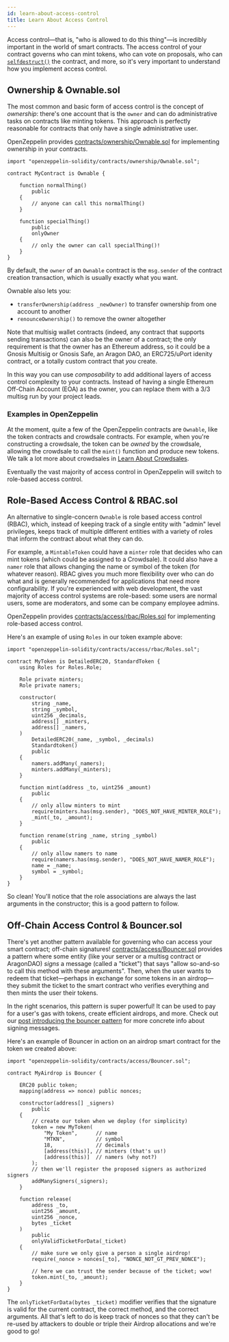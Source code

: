 ```yaml
---
id: learn-about-access-control
title: Learn About Access Control
---
```


Access control—that is, "who is allowed to do this thing"—is incredibly important in the world of smart contracts. The access control of your contract governs who can mint tokens, who can vote on proposals, who can [`selfdestruct()`](https://blog.zeppelin.solutions/on-the-parity-wallet-multisig-hack-405a8c12e8f7) the contract, and more, so it's very important to understand how you implement access control.

## Ownership & Ownable.sol

The most common and basic form of access control is the concept of _ownership_: there's one account that is the `owner` and can do administrative tasks on contracts like minting tokens. This approach is perfectly reasonable for contracts that only have a single administrative user.

OpenZeppelin provides [contracts/ownership/Ownable.sol](https://github.com/OpenZeppelin/openzeppelin-solidity/blob/master/contracts/ownership/Ownable.sol) for implementing ownership in your contracts.

```solidity
import "openzeppelin-solidity/contracts/ownership/Ownable.sol";

contract MyContract is Ownable {

    function normalThing()
        public
    {
        // anyone can call this normalThing()
    }

    function specialThing()
        public
        onlyOwner
    {
        // only the owner can call specialThing()!
    }
}
```

By default, the `owner` of an `Ownable` contract is the `msg.sender` of the contract creation transaction, which is usually exactly what you want.

Ownable also lets you:
+ `transferOwnership(address _newOwner)` to transfer ownership from one account to another
+ `renounceOwnership()` to remove the owner altogether


Note that multisig wallet contracts (indeed, any contract that supports sending transactions) can also be the owner of a contract; the only requirement is that the owner has an Ethereum address, so it could be a Gnosis Multisig or Gnosis Safe, an Aragon DAO, an ERC725/uPort idenity contract, or a totally custom contract that _you_ create.

In this way you can use _composability_ to add additional layers of access control complexity to your contracts. Instead of having a single Ethereum Off-Chain Account (EOA) as the owner, you can replace them with a 3/3 multisg run by your project leads.

### Examples in OpenZeppelin

At the moment, quite a few of the OpenZeppelin contracts are `Ownable`, like the token contracts and crowdsale contracts. For example, when you're constructing a crowdsale, the token can be _owned_ by the crowdsale, allowing the crowdsale to call the `mint()` function and produce new tokens. We talk a lot more about crowdsales in [Learn About Crowdsales](/api/docs/learn-about-crowdsales.html).

Eventually the vast majority of access control in OpenZeppelin will switch to role-based access control.

## Role-Based Access Control & RBAC.sol

An alternative to single-concern `Ownable` is role based access control (RBAC), which, instead of keeping track of a single entity with "admin" level privileges, keeps track of multiple different entities with a variety of roles that inform the contract about what they can do.

For example, a `MintableToken` could have a `minter` role that decides who can mint tokens (which could be assigned to a Crowdsale). It could also have a `namer` role that allows changing the name or symbol of the token (for whatever reason). RBAC gives you much more flexibility over who can do what and is generally recommended for applications that need more configurability. If you're experienced with web development, the vast majority of access control systems are role-based: some users are normal users, some are moderators, and some can be company employee admins.

OpenZeppelin provides [contracts/access/rbac/Roles.sol](https://github.com/OpenZeppelin/openzeppelin-solidity/blob/master/contracts/access/rbac/Roles.sol) for implementing role-based access control.

Here's an example of using `Roles` in our token example above:

```solidity
import "openzeppelin-solidity/contracts/access/rbac/Roles.sol";

contract MyToken is DetailedERC20, StandardToken {
    using Roles for Roles.Role;

    Role private minters;
    Role private namers;

    constructor(
        string _name,
        string _symbol,
        uint256 _decimals,
        address[] _minters,
        address[] _namers,
    )
        DetailedERC20(_name, _symbol, _decimals)
        Standardtoken()
        public
    {
        namers.addMany(_namers);
        minters.addMany(_minters);
    }

    function mint(address _to, uint256 _amount)
        public
    {
        // only allow minters to mint
        require(minters.has(msg.sender), "DOES_NOT_HAVE_MINTER_ROLE");
        _mint(_to, _amount);
    }

    function rename(string _name, string _symbol)
        public
    {
        // only allow namers to name
        require(namers.has(msg.sender), "DOES_NOT_HAVE_NAMER_ROLE");
        name = _name;
        symbol = _symbol;
    }
}
```

So clean! You'll notice that the role associations are always the last arguments in the constructor; this is a good pattern to follow.

## Off-Chain Access Control & Bouncer.sol

There's yet another pattern available for governing who can access your smart contract; off-chain signatures! [contracts/access/Bouncer.sol]() provides a pattern where some entity (like your server or a multisg contract or AragonDAO) _signs_ a message (called a "ticket") that says "allow so-and-so to call this method with these arguments". Then, when the user wants to redeem that ticket—perhaps in exchange for some tokens in an airdrop—they submit the ticket to the smart contract who verifies everything and then mints the user their tokens.

In the right scenarios, this pattern is super powerful! It can be used to pay for a user's gas with tokens, create efficient airdrops, and more. Check out our [post introducing the bouncer pattern](https://medium.com/@mattcondon/welcome-to-the-club-bouncer-pattern-388b66f2e9d5) for more concrete info about signing messages.

Here's an example of Bouncer in action on an airdrop smart contract for the token we created above:

```solidity
import "openzeppelin-solidity/contracts/access/Bouncer.sol";

contract MyAirdrop is Bouncer {

    ERC20 public token;
    mapping(address => nonce) public nonces;

    constructor(address[] _signers)
        public
    {
        // create our token when we deploy (for simplicity)
        token = new MyToken(
            "My Token",      // name
            "MTKN",          // symbol
            18,              // decimals
            [address(this)], // minters (that's us!)
            [address(this)]  // namers (why not?)
        );
        // then we'll register the proposed signers as authorized signers
        addManySigners(_signers);
    }

    function release(
        address _to,
        uint256 _amount,
        uint256 _nonce,
        bytes _ticket
    )
        public
        onlyValidTicketForData(_ticket)
    {
        // make sure we only give a person a single airdrop!
        require(_nonce > nonces[_to], "NONCE_NOT_GT_PREV_NONCE");

        // here we can trust the sender because of the ticket; wow!
        token.mint(_to, _amount);
    }
}
```

The `onlyTicketForData(bytes _ticket)` modifier verifies that the signature is valid for the current contract, the correct method, and the correct arguments. All that's left to do is keep track of nonces so that they can't be re-used by attackers to double or triple their Airdrop allocations and we're good to go!
